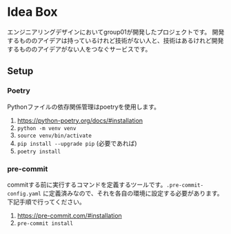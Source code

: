 # Idea Box
エンジニアリングデザインにおいてgroup01が開発したプロジェクトです。
開発するもののアイデアは持っているけれど技術がない人と、技術はあるけれど開発するもののアイデアがない人をつなぐサービスです。

## Setup
### Poetry
Pythonファイルの依存関係管理はpoetryを使用します。
1. https://python-poetry.org/docs/#installation
2. `python -m venv venv`
3. `source venv/bin/activate`
4. `pip install --upgrade pip` (必要であれば)
5. `poetry install`

### pre-commit
commitする前に実行するコマンドを定義するツールです。`.pre-commit-config.yaml` に定義済みなので、それを各自の環境に設定する必要があります。下記手順で行ってください。
1. https://pre-commit.com/#installation
2. `pre-commit install`
